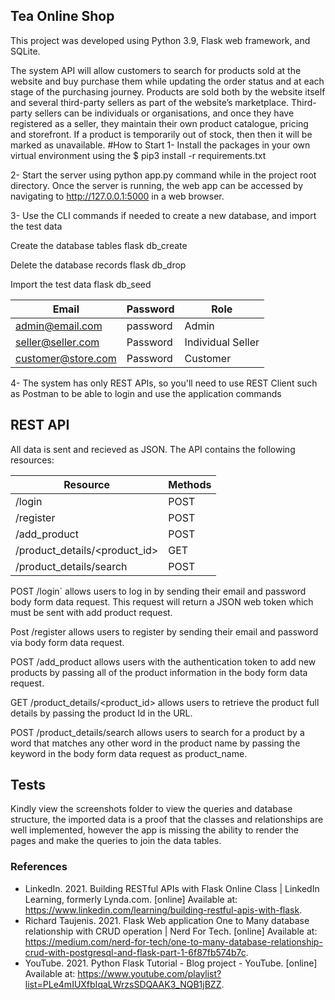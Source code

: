 ## Tea Online Shop

This project was developed using Python 3.9, Flask web framework, and SQLite. 

The system API will allow customers to search for products sold at the website and buy purchase them while updating the order status and at each stage of the purchasing journey. Products are sold both by the website itself and several third-party sellers as part of the website’s marketplace. Third-party sellers can be individuals or organisations, and once they have registered as a seller, they maintain their own product catalogue, pricing and storefront. If a product is temporarily out of stock, then then it will be marked as unavailable.
#How to Start
1- Install the packages in your own virtual environment using the $ pip3 install -r requirements.txt

2- Start the server using python app.py command while in the project root directory. Once the server is running, the web app can be accessed by navigating to http://127.0.0.1:5000 in a web browser.

3- Use the CLI commands if needed to create a new database, and import the test data

Create the database tables flask db_create

Delete the database records flask db_drop

Import the test data flask db_seed

| Email               | Password            | Role                |
| ------------------- | ------------------- | ------------------- |
| admin@email.com     | password            | Admin               |
| seller@seller.com   | Password            | Individual Seller   |
| customer@store.com  | Password            | Customer            |

4- The system has only REST APIs, so you'll need to use REST Client such as Postman to be able to login and use the application commands
## REST API
All data is sent and recieved as JSON.
The API contains the following resources:

| Resource                       | Methods                 |
| -------------------------      | ----------------------- |
| /login                         | POST                    | 
| /register                      | POST                    |
| /add_product                   | POST                    | 
| /product_details/<product_id>  | GET                     | 
| /product_details/search        | POST                    | 


POST /login` allows users to log in by sending their email and password body form data request. This request
will return a JSON web token which must be sent with add product request.

Post /register allows users to register by sending their email and password via body form data request.

POST /add_product allows users with the authentication token to add new products by passing all of the product information in the body form data request.

GET /product_details/<product_id> allows users to retrieve the product full details by passing the product Id in the URL.

POST /product_details/search allows users to search for a product by a word that matches any other word in the product name by passing the keyword in the body form data request as product_name.

## Tests
Kindly view the screenshots folder to view the queries and database structure, the imported data is a proof that the classes and relationships are well implemented, however the app is missing the ability to render the pages and make the queries to join the data tables.

### References
- LinkedIn. 2021. Building RESTful APIs with Flask Online Class | LinkedIn Learning, formerly Lynda.com. [online] Available at: https://www.linkedin.com/learning/building-restful-apis-with-flask.
- Richard Taujenis. 2021. Flask Web application One to Many database relationship with CRUD operation | Nerd For Tech. [online] Available at: https://medium.com/nerd-for-tech/one-to-many-database-relationship-crud-with-postgresql-and-flask-part-1-6f87fb574b7c.
- YouTube. 2021. Python Flask Tutorial - Blog project - YouTube. [online] Available at: https://www.youtube.com/playlist?list=PLe4mIUXfbIqaLWrzsSDQAAK3_NQB1jBZZ.
